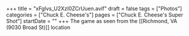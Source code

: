 +++
title = "xFglvs_U2XzI0ZCrUuen.avif"
draft = false
tags = ["Photos"]
categories = ["Chuck E. Cheese's"]
pages = ["Chuck E. Cheese's Super Shot"]
startDate = ""
+++
The game as seen from the [[Richmond, VA (9030 Broad St)]] location
